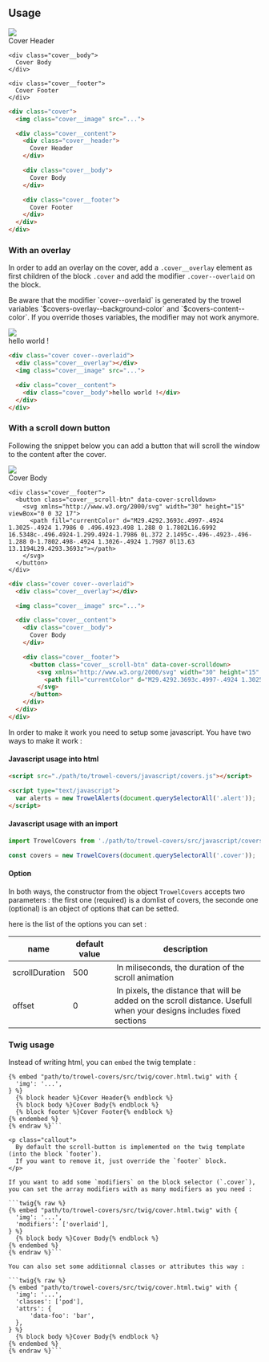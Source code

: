 ## Usage

<div class="preview">
<div class="cover">
  <img class="cover__image" src="https://www.disneygazette.fr/dgi/img/entites/85/space-mountain-mission-2-1.jpg">

  <div class="cover__content">
    <div class="cover__header">
      Cover Header
    </div>

    <div class="cover__body">
      Cover Body
    </div>

    <div class="cover__footer">
      Cover Footer
    </div>
  </div>
</div>
</div>

```html
<div class="cover">
  <img class="cover__image" src="...">

  <div class="cover__content">
    <div class="cover__header">
      Cover Header
    </div>

    <div class="cover__body">
      Cover Body
    </div>

    <div class="cover__footer">
      Cover Footer
    </div>
  </div>
</div>
```

### With an overlay

In order to add an overlay on the cover, add a `.cover__overlay` element as first children of the block `.cover` and add the modifier `.cover--overlaid` on the block.

<p class="callout callout--warning">
  Be aware that the modifier `cover--overlaid` is generated by the trowel variables `$covers-overlay--background-color` and `$covers-content--color`. If you override thoses variables, the modifier may not work anymore.
</p>

<div class="preview">
<div class="cover cover--overlaid">
  <div class="cover__overlay"></div>
  <img class="cover__image" src="https://www.disneygazette.fr/dgi/img/entites/85/space-mountain-mission-2-1.jpg">

  <div class="cover__content">
    <div class="cover__body">hello world !</div>
  </div>
</div>
</div>

```html
<div class="cover cover--overlaid">
  <div class="cover__overlay"></div>
  <img class="cover__image" src="...">

  <div class="cover__content">
    <div class="cover__body">hello world !</div>
  </div>
</div>
```



### With a scroll down button

Following the snippet below you can add a button that will scroll the window to the content after the cover.

<div class="preview">
<div class="cover cover--overlaid">
  <div class="cover__overlay"></div>

  <img class="cover__image" src="https://www.disneygazette.fr/dgi/img/entites/85/space-mountain-mission-2-1.jpg">

  <div class="cover__content">
    <div class="cover__body">
      Cover Body
    </div>

    <div class="cover__footer">
      <button class="cover__scroll-btn" data-cover-scrolldown>
        <svg xmlns="http://www.w3.org/2000/svg" width="30" height="15" viewBox="0 0 32 17">
          <path fill="currentColor" d="M29.4292.3693c.4997-.4924 1.3025-.4924 1.7986 0 .496.4923.498 1.288 0 1.7802L16.6992 16.5348c-.496.4924-1.299.4924-1.7986 0L.372 2.1495c-.496-.4923-.496-1.288 0-1.7802.498-.4924 1.3026-.4924 1.7987 0l13.63 13.1194L29.4293.3693z"></path>
        </svg>
      </button>
    </div>
  </div>
</div>
</div>

```html
<div class="cover cover--overlaid">
  <div class="cover__overlay"></div>

  <img class="cover__image" src="...">

  <div class="cover__content">
    <div class="cover__body">
      Cover Body
    </div>

    <div class="cover__footer">
      <button class="cover__scroll-btn" data-cover-scrolldown>
        <svg xmlns="http://www.w3.org/2000/svg" width="30" height="15" viewBox="0 0 32 17">
          <path fill="currentColor" d="M29.4292.3693c.4997-.4924 1.3025-.4924 1.7986 0 .496.4923.498 1.288 0 1.7802L16.6992 16.5348c-.496.4924-1.299.4924-1.7986 0L.372 2.1495c-.496-.4923-.496-1.288 0-1.7802.498-.4924 1.3026-.4924 1.7987 0l13.63 13.1194L29.4293.3693z"></path>
        </svg>
      </button>
    </div>
  </div>
</div>
```

In order to make it work you need to setup some javascript. You have two ways to make it work :

#### Javascript usage into html
```html
<script src="./path/to/trowel-covers/javascript/covers.js"></script>

<script type="text/javascript">
  var alerts = new TrowelAlerts(document.querySelectorAll('.alert'));
</script>
```

#### Javascript usage with an import
```js
import TrowelCovers from './path/to/trowel-covers/src/javascript/covers';

const covers = new TrowelCovers(document.querySelectorAll('.cover'));
```

#### Option
In both ways, the constructor from the object `TrowelCovers` accepts two parameters :
the first one (required) is a domlist of covers, the seconde one (optional) is an object of options that can be setted.

here is the list of the options you can set :

| name | default value | description |
| ---- | ------------- | ----------- |
| scrollDuration | 500 | In miliseconds, the duration of the scroll animation |
| offset | 0 | In pixels, the distance that will be added on the scroll distance. Usefull when your designs includes fixed sections |


### Twig usage

Instead of writing html, you can `embed` the twig template :

```twig{% raw %}
{% embed "path/to/trowel-covers/src/twig/cover.html.twig" with {
  'img': '...',
} %}
  {% block header %}Cover Header{% endblock %}
  {% block body %}Cover Body{% endblock %}
  {% block footer %}Cover Footer{% endblock %}
{% endembed %}
{% endraw %}```

<p class="callout">
  By default the scroll-button is implemented on the twig template (into the block `footer`).
  If you want to remove it, just override the `footer` block.
</p>

If you want to add some `modifiers` on the block selector (`.cover`), you can set the array modifiers with as many modifiers as you need :

```twig{% raw %}
{% embed "path/to/trowel-covers/src/twig/cover.html.twig" with {
  'img': '...',
  'modifiers': ['overlaid'],
} %}
  {% block body %}Cover Body{% endblock %}
{% endembed %}
{% endraw %}```

You can also set some additionnal classes or attributes this way :

```twig{% raw %}
{% embed "path/to/trowel-covers/src/twig/cover.html.twig" with {
  'img': '...',
  'classes': ['pod'],
  'attrs': {
      'data-foo': 'bar',
  },
} %}
  {% block body %}Cover Body{% endblock %}
{% endembed %}
{% endraw %}```